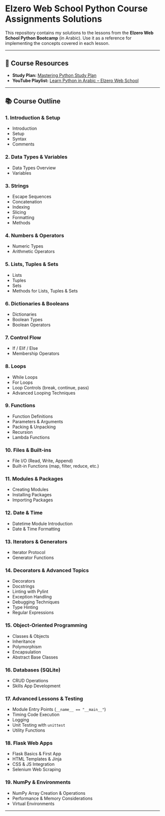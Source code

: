 # Elzero Web School Python Course Assignments Solutions

This repository contains my solutions to the lessons from the **Elzero Web School Python Bootcamp** (in Arabic). Use it as a reference for implementing the concepts covered in each lesson.

---

## 🚀 Course Resources

- **Study Plan:** [Mastering Python Study Plan](https://elzero.org/study/mastering-python-study-plan/)
- **YouTube Playlist:** [Learn Python in Arabic – Elzero Web School](https://www.youtube.com/watch?v=mvZHDpCHphk&list=PLDoPjvoNmBAyE_gei5d18qkfIe-Z8mocs&ab_channel=ElzeroWebSchool)

---

## 📚 Course Outline

### 1. Introduction & Setup
- Introduction
- Setup
- Syntax
- Comments

### 2. Data Types & Variables
- Data Types Overview
- Variables

### 3. Strings
- Escape Sequences
- Concatenation
- Indexing
- Slicing
- Formatting
- Methods

### 4. Numbers & Operators
- Numeric Types
- Arithmetic Operators

### 5. Lists, Tuples & Sets
- Lists
- Tuples
- Sets
- Methods for Lists, Tuples & Sets

### 6. Dictionaries & Booleans
- Dictionaries
- Boolean Types
- Boolean Operators

### 7. Control Flow
- If / Elif / Else
- Membership Operators

### 8. Loops
- While Loops
- For Loops
- Loop Controls (break, continue, pass)
- Advanced Looping Techniques

### 9. Functions
- Function Definitions
- Parameters & Arguments
- Packing & Unpacking
- Recursion
- Lambda Functions

### 10. Files & Built-ins
- File I/O (Read, Write, Append)
- Built-in Functions (map, filter, reduce, etc.)

### 11. Modules & Packages
- Creating Modules
- Installing Packages
- Importing Packages

### 12. Date & Time
- Datetime Module Introduction
- Date & Time Formatting

### 13. Iterators & Generators
- Iterator Protocol
- Generator Functions

### 14. Decorators & Advanced Topics
- Decorators
- Docstrings
- Linting with Pylint
- Exception Handling
- Debugging Techniques
- Type Hinting
- Regular Expressions

### 15. Object-Oriented Programming
- Classes & Objects
- Inheritance
- Polymorphism
- Encapsulation
- Abstract Base Classes

### 16. Databases (SQLite)
- CRUD Operations
- Skills App Development

### 17. Advanced Lessons & Testing
- Module Entry Points (`__name__ == "__main__"`)
- Timing Code Execution
- Logging
- Unit Testing with `unittest`
- Utility Functions

### 18. Flask Web Apps
- Flask Basics & First App
- HTML Templates & Jinja
- CSS & JS Integration
- Selenium Web Scraping

### 19. NumPy & Environments
- NumPy Array Creation & Operations
- Performance & Memory Considerations
- Virtual Environments

---
